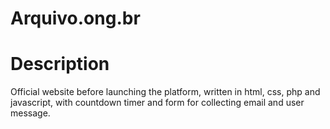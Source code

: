 # Arquivo.ong.br

# Description
Official website before launching the platform, written in html, css, php and javascript, with countdown timer and form for collecting email and user message.

